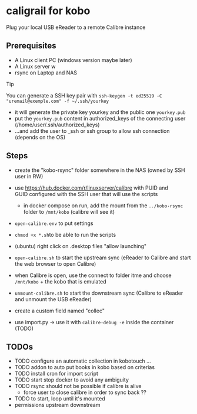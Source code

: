 # caligrail for kobo
Plug your local USB eReader to a remote Calibre instance

## Prerequisites
- A Linux client PC (windows version maybe later)
- A Linux server w
- rsync on Laptop and NAS


> [!TIP]
> You can generate a SSH key pair with `ssh-keygen -t ed25519 -C "uremail@exemple.com" -f ~/.ssh/yourkey`
> - it will generate the private key yourkey and the public one `yourkey.pub`
> - put the `yourkey.pub` content in authorized_keys of the connecting user (/home/user/.ssh/authorized_keys)
> - ...and add the user to _ssh or ssh group to allow ssh connection (depends on the OS)

## Steps

- create the "kobo-rsync" folder somewhere in the NAS (owned by SSH user in RW)

- use https://hub.docker.com/r/linuxserver/calibre with PUID and GUID configured with the SSH user that will use the scripts
  - in docker compose on run, add the mount from the `../kobo-rsync` folder to `/mnt/kobo` (calibre will see it)

- `open-calibre.env` to put settings

- `chmod +x *.sh`to be able to run the scripts

- (ubuntu) right click on .desktop files "allow launching"

- `open-calibre.sh` to start the upstream sync (eReader to Calibre and start the web browser to open Calibre)

- when Calibre is open, use the connect to folder itme and choose `/mnt/kobo` + the kobo that is emulated

- `unmount-calibre.sh` to start the downstream sync (Calibre to eReader and unmount the USB eReader)



- create a custom field named "collec"

- use import.py -> use it with `calibre-debug -e` inside the container (TODO)


## TODOs

- TODO configure an automatic collection in kobotouch ...
- TODO addon to auto put books in kobo based on criterias
- TODO install cron for import script
- TODO start stop docker to avoid any ambiguity
- TODO rsync should not be possible if calibre is alive
  - force user to close calibre in order to sync back ??
- TODO to start, loop until it's mounted
- permissions upstream downstream 

